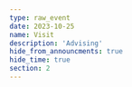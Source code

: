 ```yaml
---
type: raw_event
date: 2023-10-25
name: Visit
description: 'Advising'
hide_from_announcments: true
hide_time: true
section: 2
---
```

